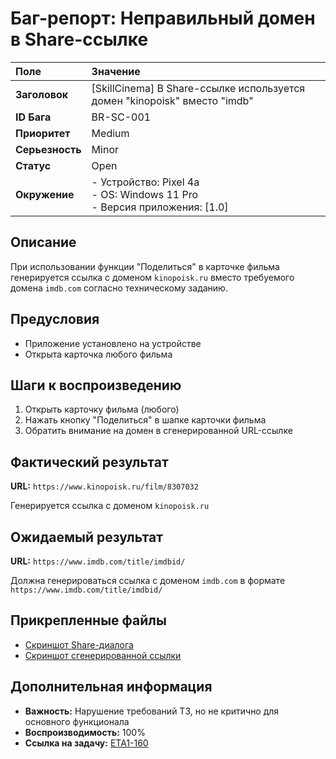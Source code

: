 # Баг-репорт: Неправильный домен в Share-ссылке

| Поле | Значение |
| :--- | :--- |
| **Заголовок** | [SkillCinema] В Share-ссылке используется домен "kinopoisk" вместо "imdb" |
| **ID Бага** | BR-SC-001 |
| **Приоритет** | Medium |
| **Серьезность** | Minor |
| **Статус** | Open |
| **Окружение** | - Устройство: Pixel 4a<br>- OS: Windows 11 Pro<br>- Версия приложения: [1.0] |

## Описание
При использовании функции "Поделиться" в карточке фильма генерируется ссылка с доменом `kinopoisk.ru` вместо требуемого домена `imdb.com` согласно техническому заданию.

## Предусловия
- Приложение установлено на устройстве
- Открыта карточка любого фильма

## Шаги к воспроизведению
1. Открыть карточку фильма (любого)
2. Нажать кнопку "Поделиться" в шапке карточки фильма
3. Обратить внимание на домен в сгенерированной URL-ссылке

## Фактический результат
**URL:** `https://www.kinopoisk.ru/film/8307032`

Генерируется ссылка с доменом `kinopoisk.ru`

## Ожидаемый результат
**URL:** `https://www.imdb.com/title/imdbid/`

Должна генерироваться ссылка с доменом `imdb.com` в формате `https://www.imdb.com/title/imdbid/`

## Прикрепленные файлы
- [Скриншот Share-диалога](https://ru.yougile.com/user-data/50f406e5-cb03-4021-b7c1-d2a168bf5685/image.png?previews[]=-256-preview@209x437)
- [Скриншот сгенерированной ссылки]([./screenshots/kinopoisk_url.png](https://ru.yougile.com/user-data/902d6d4e-0e7f-4413-ae2c-c009f6540f24/image.png?previews[]=-256-preview@256x42))

## Дополнительная информация
- **Важность:** Нарушение требований ТЗ, но не критично для основного функционала
- **Воспроизводимость:** 100%
- **Ссылка на задачу:** [ETA1-160](https://ru.yougile.com/team/b52d2428fbb0/Этап-3.-Intershop#ETA1-160)
